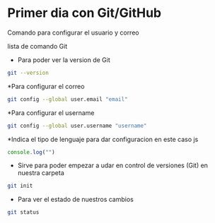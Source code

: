 # Primer dia con Git/GitHub

Comando para configurar el usuario y correo 

lista de comando Git

* Para poder ver la version de Git

```bash
git --version
```

*Para configurar el correo

```bash
git config --global user.email "email"
```
*Para configurar el username

```bash
git config --global user.username "username"
```

*Indica el tipo de lenguaje para dar configuracion en este caso js

```js
console.log("")
```

* Sirve para poder empezar a udar en control de versiones (Git) en nuestra carpeta

```bash
git init
```
* Para ver el estado de nuestros cambios

```bash
git status
```